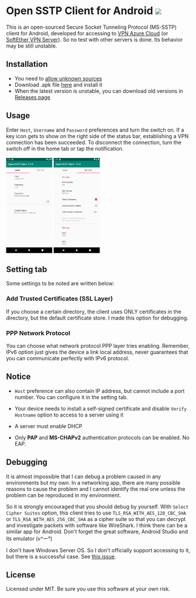 # Open SSTP Client for Android <img src="https://github.com/kittoku/Open-SSTP-Client/raw/main/images/icon.png" height="40">
This is an open-sourced Secure Socket Tunneling Protocol (MS-SSTP) client for Android, developed for accessing to 
[VPN Azure Cloud](https://www.vpnazure.net/) (or [SoftEther VPN Server](https://www.softether.org/)). 
So no test with other servers is done. Its behavior may be still unstable.

## Installation
* You need to [allow unknown sources](https://developer.android.com/studio/publish/#unknown-sources) 
* Download .apk file [here](https://github.com/kittoku/Open-SSTP-Client/releases/download/v1.3.0/osc-1.3.0.apk) and install it
* When the latest version is unstable, you can download old versions in [Releases page](https://github.com/kittoku/Open-SSTP-Client/releases)

## Usage
Enter `Host`, `Username` and `Password` preferences and turn the switch on. If a key icon gets to show on 
the right side of the status bar, establishing a VPN connection has been succeeded. To disconnect 
the connection, turn the switch off in the home tab or tap the notification.  
<br>
<img src="images/example_home.png" width=25%>
<img src="images/example_setting.png" width=25%>

## Setting tab
Some settings to be noted are written below:

### Add Trusted Certificates (SSL Layer)
If you choose a certain directory, the client uses ONLY certificates in the directory, but the default 
certificate store. I made this option for debugging. 

### PPP Network Protocol
You can choose what network protocol PPP layer tries enabling. Remember, IPv6 option just gives the device 
a link local address, never guarantees that you can communicate perfectly with IPv6 protocol.


## Notice
* `Host` preference can also contain IP address, but cannot include a port number. You can configure it in
the setting tab.

* Your device needs to install a self-signed certificate and
 disable `Verify Hostname` option to access to a server using it
 
* A server must enable DHCP
 
* Only **PAP** and **MS-CHAPv2** authentication protocols can be enabled. No EAP. 
 
## Debugging
It is almost impossible that I can debug a problem caused in any environments but my own. In a networking
app, there are many possible reasons to cause the problem and I cannot identify the real one unless the 
problem can be reproduced in my environment.

So it is strongly encouraged that you should debug by yourself. With `Select Cipher Suites` option, this client tries 
to use `TLS_RSA_WITH_AES_128_CBC_SHA` or `TLS_RSA_WITH_AES_256_CBC_SHA` as a cipher suite so that you 
can decrypt and investigate packets with software like WireShark. I think there can be a similar app for 
Android. Don't forget the great software, Android Studio and its emulator (v^ー°)

I don't have Windows Server OS. So I don't officially support accessing to it, but there is a
 successful case. See [this issue](https://github.com/kittoku/Open-SSTP-Client/issues/8#issuecomment-590241322).

## License
Licensed under MIT. Be sure you use this software at your own risk. 
